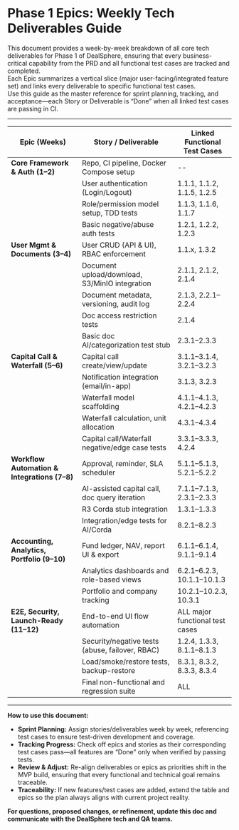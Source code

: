 # Phase 1 Epics: Weekly Tech Deliverables Guide

This document provides a week-by-week breakdown of all core tech deliverables for Phase 1 of DealSphere, ensuring that every business-critical capability from the PRD and all functional test cases are tracked and completed.  
Each Epic summarizes a vertical slice (major user-facing/integrated feature set) and links every deliverable to specific functional test cases.  
Use this guide as the master reference for sprint planning, tracking, and acceptance—each Story or Deliverable is “Done” when all linked test cases are passing in CI.

---

| Epic (Weeks)                    | Story / Deliverable                                     | Linked Functional Test Cases                |
|----------------------------------|--------------------------------------------------------|---------------------------------------------|
| **Core Framework & Auth (1–2)**      | Repo, CI pipeline, Docker Compose setup                | --                                          |
|                                  | User authentication (Login/Logout)                     | 1.1.1, 1.1.2, 1.1.5, 1.2.5                  |
|                                  | Role/permission model setup, TDD tests                 | 1.1.3, 1.1.6, 1.1.7                        |
|                                  | Basic negative/abuse auth tests                        | 1.2.1, 1.2.2, 1.2.3                        |
| **User Mgmt & Documents (3–4)**      | User CRUD (API & UI), RBAC enforcement                 | 1.1.x, 1.3.2                               |
|                                  | Document upload/download, S3/MinIO integration         | 2.1.1, 2.1.2, 2.1.4                        |
|                                  | Document metadata, versioning, audit log               | 2.1.3, 2.2.1–2.2.4                         |
|                                  | Doc access restriction tests                           | 2.1.4                                      |
|                                  | Basic doc AI/categorization test stub                  | 2.3.1–2.3.3                                |
| **Capital Call & Waterfall (5–6)**   | Capital call create/view/update                        | 3.1.1–3.1.4, 3.2.1–3.2.3                   |
|                                  | Notification integration (email/in-app)                | 3.1.3, 3.2.3                               |
|                                  | Waterfall model scaffolding                            | 4.1.1–4.1.3, 4.2.1–4.2.3                   |
|                                  | Waterfall calculation, unit allocation                 | 4.3.1–4.3.4                                |
|                                  | Capital call/Waterfall negative/edge case tests        | 3.3.1–3.3.3, 4.2.4                         |
| **Workflow Automation & Integrations (7–8)** | Approval, reminder, SLA scheduler               | 5.1.1–5.1.3, 5.2.1–5.2.2                   |
|                                  | AI-assisted capital call, doc query iteration          | 7.1.1–7.1.3, 2.3.1–2.3.3                   |
|                                  | R3 Corda stub integration                             | 1.3.1–1.3.3                                |
|                                  | Integration/edge tests for AI/Corda                    | 8.2.1–8.2.3                                |
| **Accounting, Analytics, Portfolio (9–10)** | Fund ledger, NAV, report UI & export      | 6.1.1–6.1.4, 9.1.1–9.1.4                   |
|                                  | Analytics dashboards and role-based views              | 6.2.1–6.2.3, 10.1.1–10.1.3                 |
|                                  | Portfolio and company tracking                         | 10.2.1–10.2.3, 10.3.1                      |
| **E2E, Security, Launch-Ready (11–12)** | End-to-end UI flow automation                   | ALL major functional test cases             |
|                                  | Security/negative tests (abuse, failover, RBAC)        | 1.2.4, 1.3.3, 8.1.1–8.1.3                  |
|                                  | Load/smoke/restore tests, backup-restore               | 8.3.1, 8.3.2, 8.3.3, 8.3.4                 |
|                                  | Final non-functional and regression suite              | ALL                                        |

---

**How to use this document:**

- **Sprint Planning:** Assign stories/deliverables week by week, referencing test cases to ensure test-driven development and coverage.
- **Tracking Progress:** Check off epics and stories as their corresponding test cases pass—all features are “Done” only when verified by passing tests.
- **Review & Adjust:** Re-align deliverables or epics as priorities shift in the MVP build, ensuring that every functional and technical goal remains traceable.
- **Traceability:** If new features/test cases are added, extend the table and epics so the plan always aligns with current project reality.

**For questions, proposed changes, or refinement, update this doc and communicate with the DealSphere tech and QA teams.**
